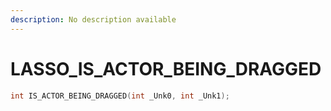 ```yaml
---
description: No description available 
---
```


# LASSO\_IS_ACTOR_BEING_DRAGGED

```cpp
int IS_ACTOR_BEING_DRAGGED(int _Unk0, int _Unk1);
```